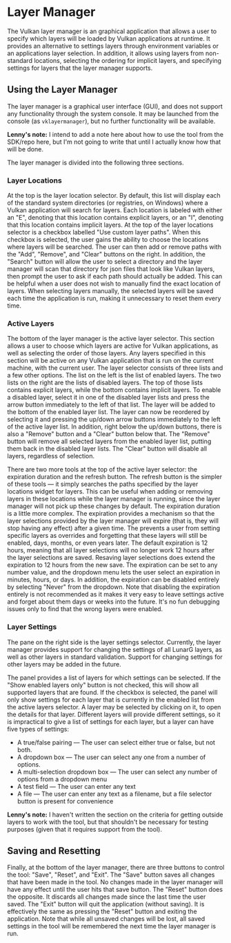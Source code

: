 
# Layer Manager

The Vulkan layer manager is an graphical application that allows a user to specify which layers will be loaded by Vulkan applications at runtime.
It provides an alternative to settings layers through environment variables or an applications layer selection.
In addition, it allows using layers from non-standard locations, selecting the ordering for implicit layers, and specifying settings for layers that the layer manager supports.

## Using the Layer Manager

The layer manager is a graphical user interface (GUI), and does not support any functionality through the system console. It may be launched from the console (as `vklayermanager`), but no further functionality will be available.

**Lenny's note:** I intend to add a note here about how to use the tool from the SDK/repo here, but I'm not going to write that until I actually know how that will be done.

The layer manager is divided into the following three sections.

### Layer Locations

At the top is the layer location selector.
By default, this list will display each of the standard system directories (or registries, on Windows) where a Vulkan application will search for layers.
Each location is labeled with either an "E", denoting that this location contains explicit layers, or an "I", denoting that this location contains implicit layers.
At the top of the layer locations selector is a checkbox labelled "Use custom layer paths".
When this checkbox is selected, the user gains the ability to choose the locations where layers will be searched.
The user can then add or remove paths with the "Add", "Remove", and "Clear" buttons on the right.
In addition, the "Search" button will allow the user to select a directory and the layer manager will scan that directory for json files that look like Vulkan layers, then prompt the user to ask if each path should actually be added.
This can be helpful when a user does not wish to manually find the exact location of layers.
When selecting layers manually, the selected layers will be saved each time the application is run, making it unnecessary to reset them every time.

### Active Layers

The bottom of the layer manager is the active layer selector.
This section allows a user to choose which layers are active for Vulkan applications, as well as selecting the order of those layers.
Any layers specified in this section will be active on any Vulkan application that is run on the current machine, with the current user.
The layer selector consists of three lists and a few other options.
The list on the left is the list of enabled layers.
The two lists on the right are the lists of disabled layers.
The top of those lists contains explicit layers, while the bottom contains implicit layers.
To enable a disabled layer, select it in one of the disabled layer lists and press the arrow button immediately to the left of that list.
The layer will be added to the bottom of the enabled layer list.
The layer can now be reordered by selecting it and pressing the up/down arrow buttons immediately to the left of the active layer list.
In addition, right below the up/down buttons, there is also a "Remove" button and a "Clear" button below that.
The "Remove" button will remove all selected layers from the enabled layer list, putting them back in the disabled layer lists.
The "Clear" button will disable all layers, regardless of selection.

There are two more tools at the top of the active layer selector: the expiration duration and the refresh button.
The refresh button is the simpler of these tools &mdash; it simply searches the paths specified by the layer locations widget for layers.
This can be useful when adding or removing layers in these locations while the layer manager is running, since the layer manager will not pick up these changes by default.
The expiration duration is a little more complex.
The expiration provides a mechanism so that the layer selections provided by the layer manager will expire (that is, they will stop having any effect) after a given time.
The prevents a user from setting specific layers as overrides and forgetting that these layers will still be enabled, days, months, or even years later.
The default expiration is 12 hours, meaning that all layer selections will no longer work 12 hours after the layer selections are saved.
Resaving layer selections does extend the expiration to 12 hours from the new save.
The expiration can be set to any number value, and the dropdown menu lets the user select an expiration in minutes, hours, or days.
In addition, the expiration can be disabled entirely by selecting "Never" from the dropdown.
Note that disabling the expiration entirely is not recommended as it makes it very easy to leave settings active and forget about them days or weeks into the future.
It's no fun debugging issues only to find that the wrong layers were enabled.

### Layer Settings

The pane on the right side is the layer settings selector.
Currently, the layer manager provides support for changing the settings of all LunarG layers, as well as other layers in standard validation.
Support for changing settings for other layers may be added in the future.

The panel provides a list of layers for which settings can be selected.
If the "Show enabled layers only" button is not checked, this will show all supported layers that are found.
If the checkbox is selected, the panel will only show settings for each layer that is currently in the enabled list from the active layers selector. A layer may be selected by clicking on it, to open the details for that layer.
Different layers will provide different settings, so it is impractical to give a list of settings for each layer, but a layer can have five types of settings:

* A true/false pairing &mdash; The user can select either true or false, but not both.
* A dropdown box &mdash; The user can select any one from a number of options.
* A multi-selection dropdown box &mdash; The user can select any number of options from a dropdown menu
* A test field &mdash; The user can enter any text
* A file &mdash; The user can enter any text as a filename, but a file selector button is present for convenience

**Lenny's note:** I haven't written the section on the criteria for getting outside layers to work with the tool, but that shouldn't be necessary for testing purposes (given that it requires support from the tool).

## Saving and Resetting

Finally, at the bottom of the layer manager, there are three buttons to control the tool: "Save", "Reset", and "Exit".
The "Save" button saves all changes that have been made in the tool.
No changes made in the layer manager will have any effect until the user hits that save button.
The "Reset" button does the opposite.
It discards all changes made since the last time the user saved.
The "Exit" button will quit the application (without saving).
It is effectively the same as pressing the "Reset" button and exiting the application.
Note that while all unsaved changes will be lost, all saved settings in the tool will be remembered the next time the layer manager is run.
